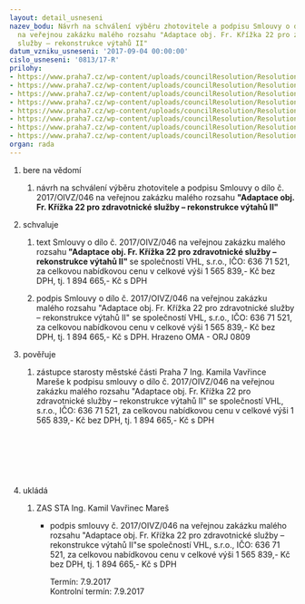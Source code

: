 ```yaml
---
layout: detail_usneseni
nazev_bodu: Návrh na schválení výběru zhotovitele a podpisu Smlouvy o dílo č. 2017/OIVZ/046
  na veřejnou zakázku malého rozsahu "Adaptace obj. Fr. Křížka 22 pro zdravotnické
  služby – rekonstrukce výtahů II"
datum_vzniku_usneseni: '2017-09-04 00:00:00'
cislo_usneseni: '0813/17-R'
prilohy:
- https://www.praha7.cz/wp-content/uploads/councilResolution/Resolutions/29643/export/1Duvodovazprava_final~243395.doc
- https://www.praha7.cz/wp-content/uploads/councilResolution/Resolutions/29643/export/2Navrhsmlouvy~243394.docx
- https://www.praha7.cz/wp-content/uploads/councilResolution/Resolutions/29643/export/3Prilohac1kSoD_Cenova_nabidkaevakuacnivytah~243393.xlsx
- https://www.praha7.cz/wp-content/uploads/councilResolution/Resolutions/29643/export/4Prilohac3kSoD_Technickaspecifikacevytah~243392.docx
- https://www.praha7.cz/wp-content/uploads/councilResolution/Resolutions/29643/export/5Vyzva_VZMR_SAZ_vytahy~243391.pdf
- https://www.praha7.cz/wp-content/uploads/councilResolution/Resolutions/29643/export/6SpolehlivyplatceDPH~243390.pdf
- https://www.praha7.cz/wp-content/uploads/councilResolution/Resolutions/29643/export/7vypisOR_VHL~243389.pdf
- https://www.praha7.cz/wp-content/uploads/councilResolution/Resolutions/29643/export/export~295325.pdf
organ: rada
---
```

<ol class="urzList_view" id="urzList">
<li id="" class="urzClass1"><span name="1">bere na vědomí</span> 
<ol class="urzOlClass">
<li id="" class="urzClass2" style="TEXT-ALIGN: left"><span><p>návrh na schválení výběru zhotovitele a podpisu Smlouvy o dílo č. 2017/OIVZ/046 na veřejnou zakázku malého rozsahu <strong>"Adaptace obj. Fr. Křížka 22 pro zdravotnické služby – rekonstrukce výtahů II"</strong></p></span></li></ol></li>
<li id="" class="urzClass1"><span name="24">schvaluje</span> 
<ol class="urzOlClass">
<li id="" class="urzClass2" style="TEXT-ALIGN: left"><span><p>text Smlouvy o dílo č. 2017/OIVZ/046 na veřejnou zakázku malého rozsahu<strong> "Adaptace obj. Fr. Křížka 22 pro zdravotnické služby – rekonstrukce výtahů II" </strong>se společností VHL, s.r.o., IČO: 636 71 521, za celkovou nabídkovou cenu v celkové výši 1 565 839,- Kč bez DPH, tj. 1 894 665,- Kč s DPH</p></span></li>
<li id="" class="urzClass2" style="TEXT-ALIGN: left"><span><p>podpis Smlouvy o dílo&nbsp;č. 2017/OIVZ/046 na veřejnou zakázku malého rozsahu "Adaptace obj. Fr. Křížka 22 pro zdravotnické služby – rekonstrukce výtahů II" se společností VHL, s.r.o., IČO: 636 71 521, za celkovou nabídkovou cenu v celkové výši 1 565 839,- Kč bez DPH, tj. 1 894 665,- Kč s DPH. Hrazeno OMA - ORJ 0809&nbsp;&nbsp; <br></p></span></li></ol></li>
<li id="" class="urzClass1"><span name="16">pověřuje</span> 
<ol class="urzOlClass">
<li id="" class="urzClass2" style="TEXT-ALIGN: left"><span><p>zástupce starosty městské části Praha 7 Ing. Kamila Vavřince Mareše k podpisu smlouvy o dílo č. 2017/OIVZ/046 na veřejnou zakázku malého rozsahu "Adaptace obj. Fr. Křížka 22 pro zdravotnické služby – rekonstrukce výtahů II" se společností VHL, s.r.o., IČO: 636 71 521, za celkovou nabídkovou cenu v celkové výši 1 565 839,- Kč bez DPH, tj. 1 894 665,- Kč s DPH<br></p><p>&nbsp;</p><p>&nbsp;</p><p>&nbsp;&nbsp;</p></span>
</li></ol></li><li class="urzClass1" id="urzUkoly"><span name="1">ukládá</span><ol class="urzOlClass"><li class="urzClass2"><span><p>ZAS STA Ing. Kamil Vavřinec Mareš</p></span><ul class="urzUlClass"><li class="urzClass3"><span><p>podpis smlouvy č. 2017/OIVZ/046 na veřejnou zakázku malého rozsahu "Adaptace obj. Fr. Křížka 22 pro zdravotnické služby – rekonstrukce výtahů II"se společností VHL, s.r.o., IČO: 636 71 521, za celkovou nabídkovou cenu v celkové výši 1 565 839,- Kč bez DPH, tj. 1 894 665,- Kč s DPH</p></span><span class="urzUkolTermin">  Termín:&nbsp;7.9.2017</span><div class="urzUkolTermin">  Kontrolní termín:&nbsp;7.9.2017</div></li></ul></li></ol></li>
</ol>